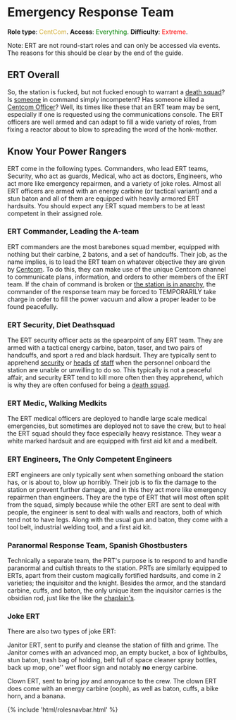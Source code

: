 # Emergency Response Team
**Role type**: <font color= "#D4AF37">CentCom</font>. **Access**: <font color="green">Everything</font>. **Difficulty**: <font color="Red">Extreme</font>.


Note: ERT are not round-start roles and can only be accessed via events. The reasons for this should be clear by the end of the guide.
## ERT Overall


So, the station is fucked, but not fucked enough to warrant a [death squad](Death-Squad.md)? Is [someone](Captain.md) in command simply incompetent? Has someone killed a [Centcom Officer](Central-Command-Officer.md)? Well, its times like these that an ERT team may be sent, especially if one is requested using the communications console. The ERT officers are well armed and can adapt to fill a wide variety of roles, from fixing a reactor about to blow to spreading the word of the honk-mother.
## Know Your Power Rangers


ERT come in the following types. Commanders, who lead ERT teams, Security, who act as guards, Medical, who act as doctors, Engineers, who act more like emergency repairmen, and a variety of joke roles. Almost all ERT officers are armed with an energy carbine (or tactical variant) and a stun baton and all of them are equipped with heavily armored ERT hardsuits. You should expect any ERT squad members to be at least competent in their assigned role.
### ERT Commander, Leading the A-team


ERT commanders are the most barebones squad member, equipped with nothing but their carbine, 2 batons, and a set of handcuffs. Their job, as the name implies, is to lead the ERT team on whatever objective they are given by [Centcom](Admin.md). To do this, they can make use of the unique Centcom channel to communicate plans, information, and orders to other members of the ERT team. If the chain of command is broken or [the station is in anarchy](Battle-royale.md), the commander of the response team may be forced to TEMPORARILY take charge in order to fill the power vacuum and allow a proper leader to be found peacefully.
### ERT Security, Diet Deathsquad


The ERT security officer acts as the spearpoint of any ERT team. They are armed with a tactical energy carbine, baton, taser, and two pairs of handcuffs, and sport a red and black hardsuit. They are typically sent  to apprehend [security](Security.md) or [heads](Head-of-Personnel.md) [of](Chief-Engineer.md) [staff](Captain.md) when the personnel onboard the station are unable or unwilling to do so. This typically is not a peaceful affair, and security ERT tend to kill more often then they apprehend, which is why they are often confused for being a [death squad](Death-Squad.md).
### ERT Medic, Walking Medkits


The ERT medical officers are deployed to handle large scale medical emergencies, but sometimes are deployed not to save the crew, but to heal the ERT squad should they face especially heavy resistance. They wear a white marked hardsuit and are equipped with first aid kit and a medibelt. 
### ERT Engineers, The Only Competent Engineers

ERT engineers are only typically sent when something onboard the station has, or is about to, blow up horribly. Their job is to fix the damage to the station or prevent further damage, and in this they act more like emergency repairmen than engineers. They are the type of ERT that will most often split from the squad, simply because while the other ERT are sent to deal with people, the engineer is sent to deal with walls and reactors, both of which tend not to have legs. Along with the usual gun and baton, they come with a tool belt, industrial welding tool, and a first aid kit.

### Paranormal Response Team, Spanish Ghostbusters

Technically a separate team, the PRT's purpose is to respond to and handle paranormal and cultish threats to the station. PRTs are similarly equipped to ERTs, apart from their custom magically fortified hardsuits, and come in 2 varieties; the inquisitor and the knight. Besides the armor, and the standard carbine, cuffs, and baton, the only unique item the inquisitor carries is the obsidian rod, just like the like the [chaplain's](Chaplain.md).

### Joke ERT

There are also two types of joke ERT:

Janitor ERT, sent to purify and cleanse the station of filth and grime. The Janitor comes with an advanced mop, an empty bucket, a box of lightbulbs, stun baton, trash bag of holding, belt full of space cleaner spray bottles, back up mop, one'' wet floor sign and notably **no** energy carbine.

Clown ERT, sent to bring joy and annoyance to the crew. The clown ERT does come with an energy carbine (ooph), as well as baton, cuffs, a bike horn, and a banana.



  <div class="container-fluid wm-page-content">
{% include 'html/rolesnavbar.html' %}
</div>
